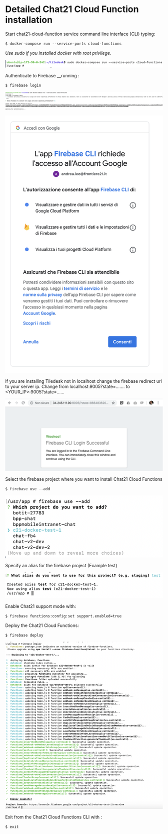 # Detailed Chat21 Cloud Function installation

Start chat21-cloud-function service command line interface \(CLI\) typing:

```text
$ docker-compose run --service-ports cloud-functions
```

_Use sudo if you installed docker with root privilege._

![](../../.gitbook/assets/image%20%2810%29.png)

Authenticate to Firebase __running :

```text
$ firebase login
```

![](../../.gitbook/assets/image%20%2831%29.png)

![](../../.gitbook/assets/image%20%2819%29.png)

If you are installing Tiledesk not in localhost change the firebase redirect url to your server ip. Change from localhost:9005?state=....... to &lt;YOUR\_IP&gt;:9005?state=...... 

![](../../.gitbook/assets/image%20%2821%29.png)



Select the firebase project where you want to install Chat21 Cloud Functions

```text
$ firebase use --add
```

![](../../.gitbook/assets/image%20%283%29.png)

Specify an alias for the firebase project \(Example test\)

![](../../.gitbook/assets/image%20%2811%29.png)

Enable Chat21 support mode with:

```text
$ firebase functions:config:set support.enabled=true
```

Deploy the Chat21 Cloud Functions:

```text
$ firebase deploy
```

![](../../.gitbook/assets/image%20%2816%29.png)

Exit from the Chat21 Cloud Functions CLI with :

```text
$ exit
```

